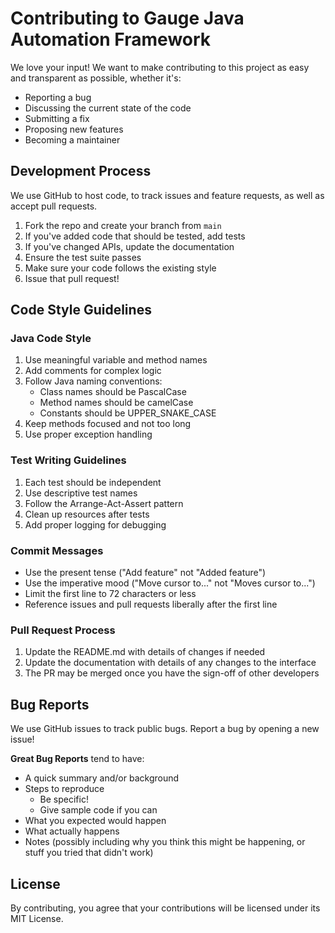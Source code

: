 # Contributing to Gauge Java Automation Framework

We love your input! We want to make contributing to this project as easy and transparent as possible, whether it's:

- Reporting a bug
- Discussing the current state of the code
- Submitting a fix
- Proposing new features
- Becoming a maintainer

## Development Process

We use GitHub to host code, to track issues and feature requests, as well as accept pull requests.

1. Fork the repo and create your branch from `main`
2. If you've added code that should be tested, add tests
3. If you've changed APIs, update the documentation
4. Ensure the test suite passes
5. Make sure your code follows the existing style
6. Issue that pull request!

## Code Style Guidelines

### Java Code Style

1. Use meaningful variable and method names
2. Add comments for complex logic
3. Follow Java naming conventions:
   - Class names should be PascalCase
   - Method names should be camelCase
   - Constants should be UPPER_SNAKE_CASE
4. Keep methods focused and not too long
5. Use proper exception handling

### Test Writing Guidelines

1. Each test should be independent
2. Use descriptive test names
3. Follow the Arrange-Act-Assert pattern
4. Clean up resources after tests
5. Add proper logging for debugging

### Commit Messages

- Use the present tense ("Add feature" not "Added feature")
- Use the imperative mood ("Move cursor to..." not "Moves cursor to...")
- Limit the first line to 72 characters or less
- Reference issues and pull requests liberally after the first line

### Pull Request Process

1. Update the README.md with details of changes if needed
2. Update the documentation with details of any changes to the interface
3. The PR may be merged once you have the sign-off of other developers

## Bug Reports

We use GitHub issues to track public bugs. Report a bug by opening a new issue!

**Great Bug Reports** tend to have:

- A quick summary and/or background
- Steps to reproduce
  - Be specific!
  - Give sample code if you can
- What you expected would happen
- What actually happens
- Notes (possibly including why you think this might be happening, or stuff you tried that didn't work)

## License

By contributing, you agree that your contributions will be licensed under its MIT License.

